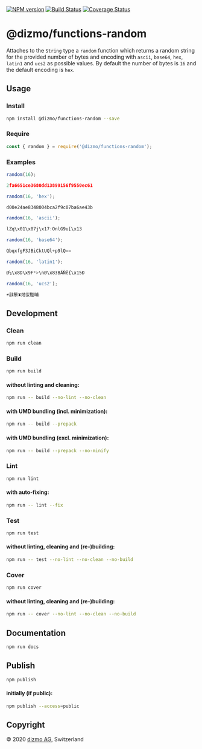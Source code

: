 [![NPM version](https://badge.fury.io/js/%40dizmo%2Ffunctions-random.svg)](https://npmjs.org/package/@dizmo/functions-random)
[![Build Status](https://travis-ci.com/dizmo/functions-random.svg?branch=master)](https://travis-ci.com/dizmo/functions-random)
[![Coverage Status](https://coveralls.io/repos/github/dizmo/functions-random/badge.svg?branch=master)](https://coveralls.io/github/dizmo/functions-random?branch=master)

# @dizmo/functions-random

Attaches to the `String` type a `random` function which returns a random string for the provided number of bytes and encoding with `ascii`, `base64`, `hex`, `latin1` and `ucs2` as possible values. By default the number of bytes is `16` and the default encoding is `hex`.

## Usage

### Install

```sh
npm install @dizmo/functions-random --save
```

### Require

```javascript
const { random } = require('@dizmo/functions-random');
```

### Examples

```javascript
random(16);
```

```javascript
2fa6651ce3680dd13899156f9550ec61
```

```javascript
random(16, 'hex');
```

```javascript
d00e24ae8348004bca2f9c07ba6ae43b
```

```javascript
random(16, 'ascii');
```

```javascript
lZq\x01\x07j\x17:OnlG9u[\x13
```

```javascript
random(16, 'base64');
```

```javascript
QbqxfgF3JBiCktUQl+p9lQ==
```

```javascript
random(16, 'latin1');
```

```javascript
Ø¼\x8D\x9F*>\nØ\x83BÃÑë{\x15Ð
```

```javascript
random(16, 'ucs2');
```

```javascript
☔戠䰍⧗灺밄䯗晡
```

## Development

### Clean

```sh
npm run clean
```

### Build

```sh
npm run build
```

#### without linting and cleaning:

```sh
npm run -- build --no-lint --no-clean
```

#### with UMD bundling (incl. minimization):

```sh
npm run -- build --prepack
```

#### with UMD bundling (excl. minimization):

```sh
npm run -- build --prepack --no-minify
```

### Lint

```sh
npm run lint
```

#### with auto-fixing:

```sh
npm run -- lint --fix
```

### Test

```sh
npm run test
```

#### without linting, cleaning and (re-)building:

```sh
npm run -- test --no-lint --no-clean --no-build
```

### Cover

```sh
npm run cover
```

#### without linting, cleaning and (re-)building:

```sh
npm run -- cover --no-lint --no-clean --no-build
```

## Documentation

```sh
npm run docs
```

## Publish

```sh
npm publish
```

#### initially (if public):

```sh
npm publish --access=public
```

## Copyright

 © 2020 [dizmo AG](http://dizmo.com/), Switzerland
